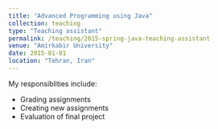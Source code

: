 ```yaml
---
title: "Advanced Programming using Java"
collection: teaching
type: "Teaching assistant"
permalink: /teaching/2015-spring-java-teaching-assistant 
venue: "Amirkabir University"
date: 2015-01-01
location: "Tehran, Iran"
---
```


My responsiblities include:
* Grading assignments
* Creating new assignments
* Evaluation of final project
